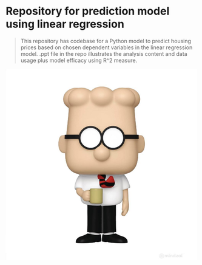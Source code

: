 # Repository for prediction model using linear regression
> This repository has codebase for a Python model to predict housing prices based on chosen dependent variables in the linear regression model. .ppt file in the repo illustrates the analysis content and data usage plus model efficacy using R^2 measure.

![](dilbert-1.jpg)